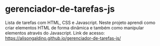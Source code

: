 # gerenciador-de-tarefas-js
Lista de tarefas com HTML, CSS e Javascript. Neste projeto aprendi como criar elementos HTML de forma dinâmica e também como manipular elementos através do Javascript.
Link de acesso: https://alisongaldino.github.io/gerenciador-de-tarefas-js/
